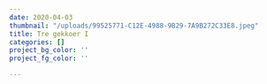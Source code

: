```yaml
---
date: 2020-04-03
thumbnail: "/uploads/99525771-C12E-4988-9B29-7A9B272C33E8.jpeg"
title: Tre gekkoer I
categories: []
project_bg_color: ''
project_fg_color: ''

---
```


